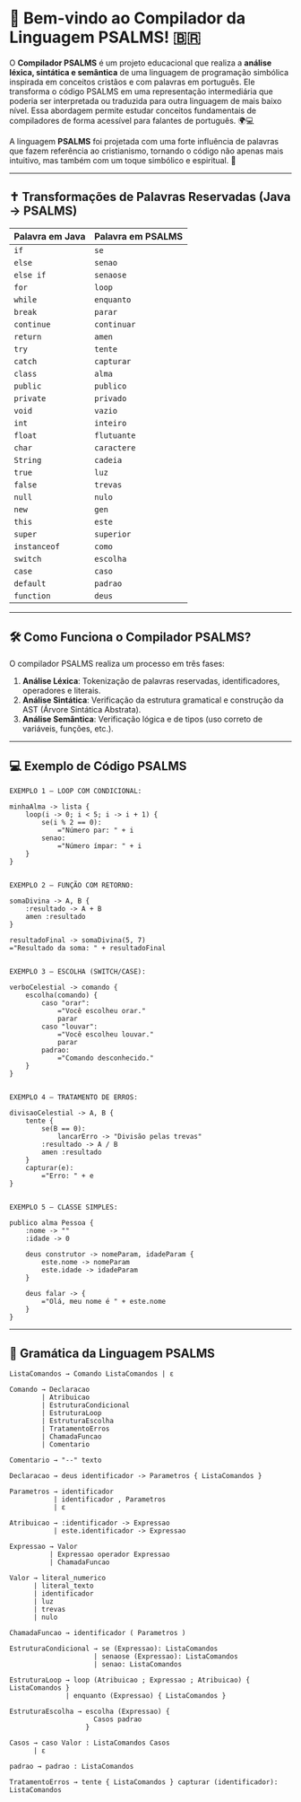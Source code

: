 # 📖 Bem-vindo ao Compilador da Linguagem PSALMS! 🇧🇷

O **Compilador PSALMS** é um projeto educacional que realiza a **análise léxica, sintática e semântica** de uma linguagem de programação simbólica inspirada em conceitos cristãos e com palavras em português. Ele transforma o código PSALMS em uma representação intermediária que poderia ser interpretada ou traduzida para outra linguagem de mais baixo nível. Essa abordagem permite estudar conceitos fundamentais de compiladores de forma acessível para falantes de português. 🌍💻

A linguagem **PSALMS** foi projetada com uma forte influência de palavras que fazem referência ao cristianismo, tornando o código não apenas mais intuitivo, mas também com um toque simbólico e espiritual. 🙏

---

## ✝️ Transformações de Palavras Reservadas (Java → PSALMS)

| **Palavra em Java** | **Palavra em PSALMS** |
|---------------------|------------------------|
| `if`                | `se`                   |
| `else`              | `senao`                |
| `else if`           | `senaose`              |
| `for`               | `loop`                 |
| `while`             | `enquanto`             |
| `break`             | `parar`                |
| `continue`          | `continuar`            |
| `return`            | `amen`                 |
| `try`               | `tente`                |
| `catch`             | `capturar`             |
| `class`             | `alma`                 |
| `public`            | `publico`              |
| `private`           | `privado`              |
| `void`              | `vazio`                |
| `int`               | `inteiro`              |
| `float`             | `flutuante`            |
| `char`              | `caractere`            |
| `String`            | `cadeia`               |
| `true`              | `luz`                  |
| `false`             | `trevas`               |
| `null`              | `nulo`                 |
| `new`               | `gen`                  |
| `this`              | `este`                 |
| `super`             | `superior`             |
| `instanceof`        | `como`                 |
| `switch`            | `escolha`              |
| `case`              | `caso`                 |
| `default`           | `padrao`               |
| `function`          | `deus`                 |

---

## 🛠 Como Funciona o Compilador PSALMS?

O compilador PSALMS realiza um processo em três fases:

1. **Análise Léxica**: Tokenização de palavras reservadas, identificadores, operadores e literais.
2. **Análise Sintática**: Verificação da estrutura gramatical e construção da AST (Árvore Sintática Abstrata).
3. **Análise Semântica**: Verificação lógica e de tipos (uso correto de variáveis, funções, etc.).

---

## 💻 Exemplo de Código PSALMS

```psalms
EXEMPLO 1 — LOOP COM CONDICIONAL:

minhaAlma -> lista {
	loop(i -> 0; i < 5; i -> i + 1) {
		se(i % 2 == 0):
			="Número par: " + i
		senao:
			="Número ímpar: " + i
	}
}


EXEMPLO 2 — FUNÇÃO COM RETORNO:

somaDivina -> A, B {
	:resultado -> A + B
	amen :resultado
}

resultadoFinal -> somaDivina(5, 7)
="Resultado da soma: " + resultadoFinal


EXEMPLO 3 — ESCOLHA (SWITCH/CASE):

verboCelestial -> comando {
	escolha(comando) {
		caso "orar":
			="Você escolheu orar."
			parar
		caso "louvar":
			="Você escolheu louvar."
			parar
		padrao:
			="Comando desconhecido."
	}
}


EXEMPLO 4 — TRATAMENTO DE ERROS:

divisaoCelestial -> A, B {
	tente {
		se(B == 0):
			lancarErro -> "Divisão pelas trevas"
		:resultado -> A / B
		amen :resultado
	}
	capturar(e):
		="Erro: " + e
}


EXEMPLO 5 — CLASSE SIMPLES:

publico alma Pessoa {
	:nome -> ""
	:idade -> 0

	deus construtor -> nomeParam, idadeParam {
		este.nome -> nomeParam
		este.idade -> idadeParam
	}

	deus falar -> {
		="Olá, meu nome é " + este.nome
	}
}
```

---

## 📜 Gramática da Linguagem PSALMS

```bnf
ListaComandos → Comando ListaComandos | ε

Comando → Declaracao 
        | Atribuicao 
        | EstruturaCondicional 
        | EstruturaLoop
        | EstruturaEscolha 
        | TratamentoErros 
        | ChamadaFuncao 
        | Comentario

Comentario → "--" texto

Declaracao → deus identificador -> Parametros { ListaComandos }

Parametros → identificador 
           | identificador , Parametros 
           | ε

Atribuicao → :identificador -> Expressao
           | este.identificador -> Expressao

Expressao → Valor 
          | Expressao operador Expressao 
          | ChamadaFuncao

Valor → literal_numerico 
      | literal_texto 
      | identificador 
      | luz 
      | trevas 
      | nulo

ChamadaFuncao → identificador ( Parametros )

EstruturaCondicional → se (Expressao): ListaComandos
                     | senaose (Expressao): ListaComandos
                     | senao: ListaComandos

EstruturaLoop → loop (Atribuicao ; Expressao ; Atribuicao) { ListaComandos }
              | enquanto (Expressao) { ListaComandos }

EstruturaEscolha → escolha (Expressao) {
                     Casos padrao
                   }

Casos → caso Valor : ListaComandos Casos 
      | ε

padrao → padrao : ListaComandos

TratamentoErros → tente { ListaComandos } capturar (identificador): ListaComandos
```
